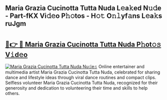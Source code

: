 ## Maria Grazia Cucinotta Tutta Nuda L𝚎a𝚔ed N𝚞𝚍e - Part-fKX Vi𝚍𝚎o P𝚑𝚘tos - H𝚘𝚝 O𝚗𝚕yf𝚊ns L𝚎a𝚔s ruJgm

# <h2><a href="http://kfeem1.oniu.top/?m=Maria+Grazia+Cucinotta+Tutta+Nuda">🔗👉 🔴 Maria Grazia Cucinotta Tutta Nuda P𝚑ot𝚘𝚜 V𝚒d𝚎o</a></h2>

[![Maria Grazia Cucinotta Tutta Nuda Nu𝚍e𝚜](https://i.imgur.com/0qMVB7G.gif)](http://kfeem1.oniu.top/?m=Maria+Grazia+Cucinotta+Tutta+Nuda)
Online entertainer and multimedia artist Maria Grazia Cucinotta Tutta Nuda, celebrated for sharing dance and lifestyle ideas through viral dance routines and compact clips. Selfless volunteer Maria Grazia Cucinotta Tutta Nuda, recognized for their generosity and dedication to volunteering their time and skills to help others.  
